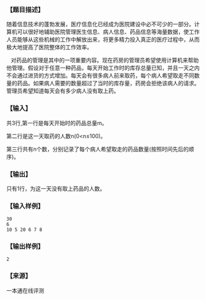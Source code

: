 ### 【题目描述】

随着信息技术的蓬勃发展，医疗信息化已经成为医院建设中必不可少的一部分。计算机可以很好地辅助医院管理医生信息、病人信息、药品信息等海量数据，使工作人员能够从这些机械的工作中解放出来，将更多精力投入真正的医疗过程中，从而极大地提高了医院整体的工作效率。

   对药品的管理是其中的一项重要内容。现在药房的管理员希望使用计算机来帮助他管理。假设对于任意一种药品，每天开始工作时的库存总量已知，并且一天之内不会通过进货的方式增加。每天会有很多病人前来取药，每个病人希望取走不同数量的药品。如果病人需要的数量超过了当时的库存量，药房会拒绝该病人的请求。管理员希望知道每天会有多少病人没有取上药。

### 【输入】

共3行,第一行是每天开始时的药品总量m。

第二行是这一天取药的人数n(0<n≤100)。

第三行共有n个数，分别记录了每个病人希望取走的药品数量(按照时间先后的顺序)。

### 【输出】

只有1行，为这一天没有取上药品的人数。

### 【输入样例】

```
30
6
10 5 20 6 7 8
```

### 【输出样例】

```
2
```


 ### 【来源】

 一本通在线评测 
